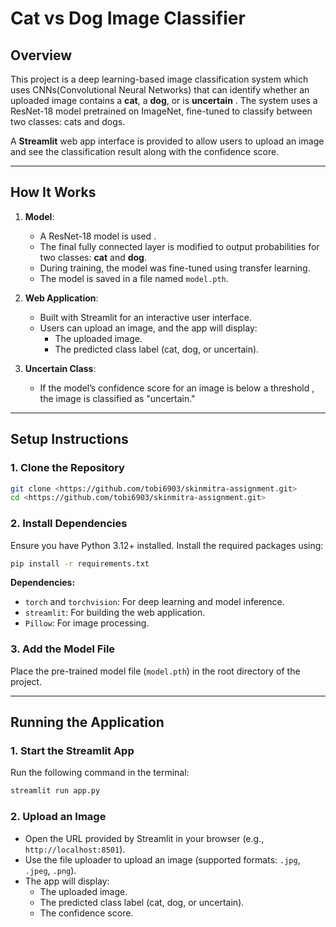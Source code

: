 
# Cat vs Dog Image Classifier

## Overview
This project is a deep learning-based image classification system which uses CNNs(Convolutional Neural Networks) that can identify whether an uploaded image contains a **cat**, a **dog**, or is **uncertain** . The system uses a ResNet-18 model pretrained on ImageNet, fine-tuned to classify between two classes: cats and dogs. 

A **Streamlit** web app interface is provided to allow users to upload an image and see the classification result along with the confidence score.

---

## How It Works
1. **Model**:
   - A ResNet-18 model is used .
   - The final fully connected layer is modified to output probabilities for two classes: **cat** and **dog**.
   - During training, the model was fine-tuned using transfer learning.
   - The model is saved in a file named `model.pth`.

2. **Web Application**:
   - Built with Streamlit for an interactive user interface.
   - Users can upload an image, and the app will display:
     - The uploaded image.
     - The predicted class label (cat, dog, or uncertain).
       
3. **Uncertain Class**:
   - If the model’s confidence score for an image is below a threshold , the image is classified as "uncertain."

---

## Setup Instructions

### 1. Clone the Repository
```bash
git clone <https://github.com/tobi6903/skinmitra-assignment.git>
cd <https://github.com/tobi6903/skinmitra-assignment.git>
```

### 2. Install Dependencies
Ensure you have Python 3.12+ installed. Install the required packages using:
```bash
pip install -r requirements.txt
```

**Dependencies:**
- `torch` and `torchvision`: For deep learning and model inference.
- `streamlit`: For building the web application.
- `Pillow`: For image processing.

### 3. Add the Model File
Place the pre-trained model file (`model.pth`) in the root directory of the project.

---

## Running the Application

### 1. Start the Streamlit App
Run the following command in the terminal:
```bash
streamlit run app.py
```

### 2. Upload an Image
- Open the URL provided by Streamlit in your browser (e.g., `http://localhost:8501`).
- Use the file uploader to upload an image (supported formats: `.jpg`, `.jpeg`, `.png`).
- The app will display:
  - The uploaded image.
  - The predicted class label (cat, dog, or uncertain).
  - The confidence score.

